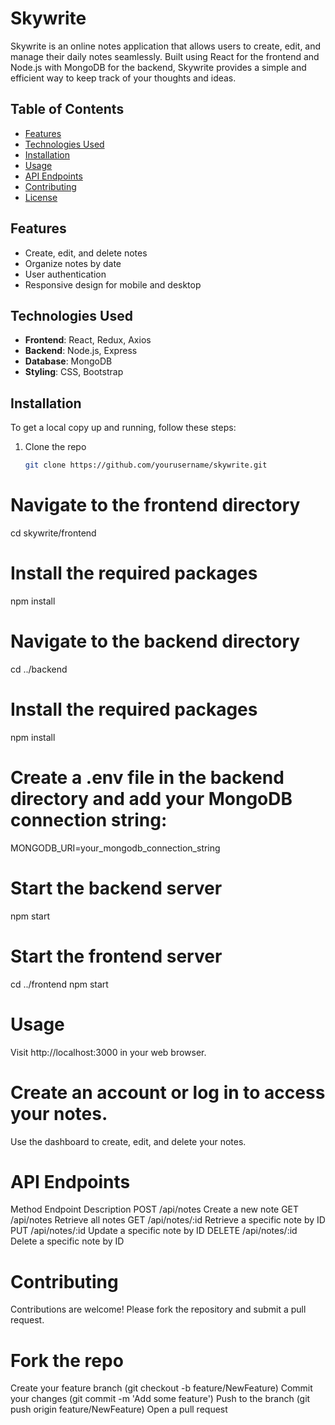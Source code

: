 # Skywrite

Skywrite is an online notes application that allows users to create, edit, and manage their daily notes seamlessly. Built using React for the frontend and Node.js with MongoDB for the backend, Skywrite provides a simple and efficient way to keep track of your thoughts and ideas.

## Table of Contents

- [Features](#features)
- [Technologies Used](#technologies-used)
- [Installation](#installation)
- [Usage](#usage)
- [API Endpoints](#api-endpoints)
- [Contributing](#contributing)
- [License](#license)

## Features

- Create, edit, and delete notes
- Organize notes by date
- User authentication
- Responsive design for mobile and desktop

## Technologies Used

- **Frontend**: React, Redux, Axios
- **Backend**: Node.js, Express
- **Database**: MongoDB
- **Styling**: CSS, Bootstrap

## Installation

To get a local copy up and running, follow these steps:

1. Clone the repo
   ```bash
   git clone https://github.com/yourusername/skywrite.git

# Navigate to the frontend directory 
cd skywrite/frontend
# Install the required packages
npm install
# Navigate to the backend directory
cd ../backend
# Install the required packages
npm install
# Create a .env file in the backend directory and add your MongoDB connection string:
MONGODB_URI=your_mongodb_connection_string
# Start the backend server
npm start

# Start the frontend server
cd ../frontend
npm start
# Usage
Visit http://localhost:3000 in your web browser.
# Create an account or log in to access your notes.
Use the dashboard to create, edit, and delete your notes.
# API Endpoints
Method	Endpoint	Description
POST	/api/notes	Create a new note
GET	/api/notes	Retrieve all notes
GET	/api/notes/:id	Retrieve a specific note by ID
PUT	/api/notes/:id	Update a specific note by ID
DELETE	/api/notes/:id	Delete a specific note by ID
# Contributing
Contributions are welcome! Please fork the repository and submit a pull request.

# Fork the repo
Create your feature branch (git checkout -b feature/NewFeature)
Commit your changes (git commit -m 'Add some feature')
Push to the branch (git push origin feature/NewFeature)
Open a pull request

